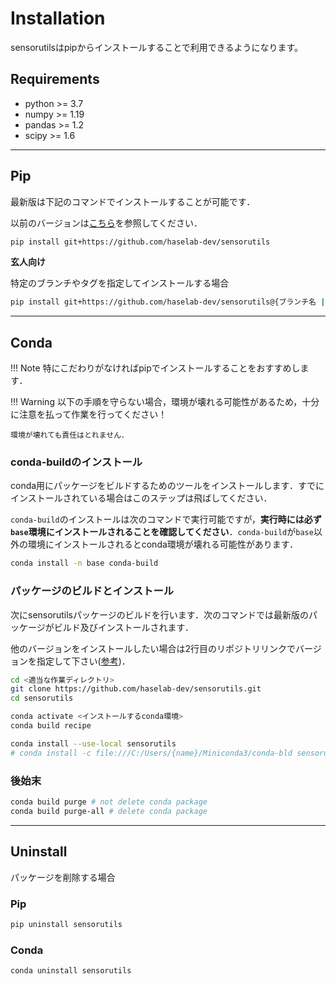 # Installation

sensorutilsはpipからインストールすることで利用できるようになります。

## Requirements

- python >= 3.7
- numpy >= 1.19
- pandas >= 1.2
- scipy >= 1.6

---

## Pip

最新版は下記のコマンドでインストールすることが可能です．

以前のバージョンは[こちら](install_prev_ver.md)を参照してください．

```sh
pip install git+https://github.com/haselab-dev/sensorutils
```

**玄人向け**

特定のブランチやタグを指定してインストールする場合

```sh
pip install git+https://github.com/haselab-dev/sensorutils@{ブランチ名 | タグ名}
```

---

## Conda

!!! Note
    特にこだわりがなければpipでインストールすることをおすすめします．

!!! Warning
    以下の手順を守らない場合，環境が壊れる可能性があるため，十分に注意を払って作業を行ってください！

    環境が壊れても責任はとれません．

### conda-buildのインストール

conda用にパッケージをビルドするためのツールをインストールします．すでにインストールされている場合はこのステップは飛ばしてください．

`conda-build`のインストールは次のコマンドで実行可能ですが，**実行時には必ず`base`環境にインストールされることを確認してください**．`conda-build`が`base`以外の環境にインストールされるとconda環境が壊れる可能性があります．

```sh
conda install -n base conda-build
```

### パッケージのビルドとインストール

次にsensorutilsパッケージのビルドを行います．次のコマンドでは最新版のパッケージがビルド及びインストールされます．

他のバージョンをインストールしたい場合は2行目のリポジトリリンクでバージョンを指定して下さい([参考](install_prev_ver.html))．

```sh
cd <適当な作業ディレクトリ>
git clone https://github.com/haselab-dev/sensorutils.git
cd sensorutils

conda activate <インストールするconda環境>
conda build recipe

conda install --use-local sensorutils
# conda install -c file:///C:/Users/{name}/Miniconda3/conda-bld sensorutils
```

### 後始末

```sh
conda build purge # not delete conda package
conda build purge-all # delete conda package
```

---

## Uninstall

パッケージを削除する場合

### Pip

```sh
pip uninstall sensorutils
```

### Conda

```sh
conda uninstall sensorutils
```

